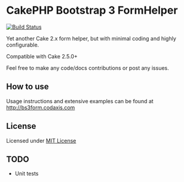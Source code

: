 CakePHP Bootstrap 3 FormHelper
=============================

[![Build Status](https://travis-ci.org/Codaxis/cakephp-bootstrap3-helpers.svg?branch=master)](https://travis-ci.org/Codaxis/cakephp-bootstrap3-helpers)

Yet another Cake 2.x form helper, but with minimal coding and highly configurable.

Compatible with Cake 2.5.0+

Feel free to make any code/docs contributions or post any issues.

## How to use

Usage instructions and extensive examples can be found at http://bs3form.codaxis.com

## License

Licensed under [MIT License](http://www.opensource.org/licenses/mit-license.php)

## TODO

* Unit tests
